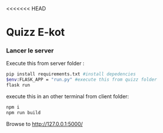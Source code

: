 <<<<<<< HEAD
# Quizz E-kot
### Lancer le server

Execute this from server folder :
```bash
pip install requirements.txt #install depedencies
$env:FLASK_APP = "run.py" #execute this from quizz folder
flask run
```
execute this in an other terminal from client folder:
```bash
npm i
npm run build
```
Browse to http://127.0.0.1:5000/
